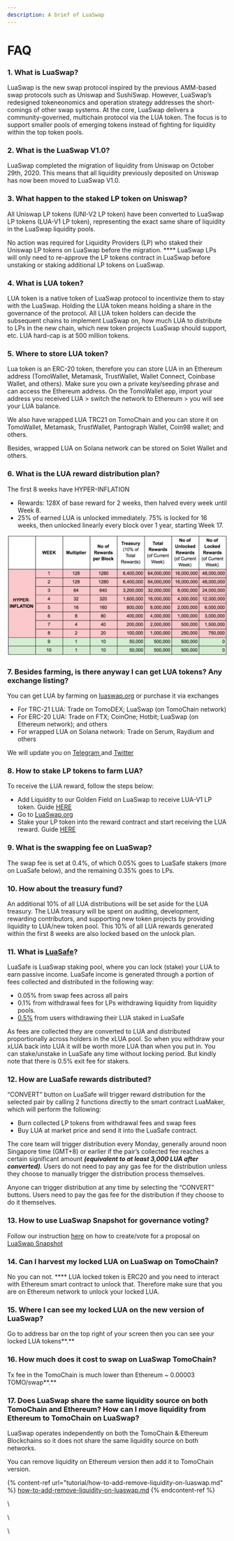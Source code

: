 ```yaml
---
description: A brief of LuaSwap
---
```


# FAQ

### 1. What is LuaSwap?

LuaSwap is the new swap protocol inspired by the previous AMM-based swap protocols such as Uniswap and SushiSwap. However, LuaSwap’s redesigned tokeneonomics and operation strategy addresses the short-comings of other swap systems. At the core, LuaSwap delivers a community-governed, multichain protocol via the LUA token. The focus is to support smaller pools of emerging tokens instead of fighting for liquidity within the top token pools.

### 2. What is the LuaSwap V1.0?

LuaSwap completed the migration of liquidity from Uniswap on October 29th, 2020. This means that all liquidity previously deposited on Uniswap has now been moved to LuaSwap V1.0.

### 3. What happen to the staked LP token on Uniswap?

All Uniswap LP tokens (UNI-V2 LP token) have been converted to LuaSwap LP tokens (LUA-V1 LP token), representing the exact same share of liquidity in the LuaSwap liquidity pools.

No action was required for Liquidity Providers (LP) who staked their Uniswap LP tokens on LuaSwap before the migration. **** LuaSwap LPs will only need to re-approve the LP tokens contract in LuaSwap before unstaking or staking additional LP tokens on LuaSwap.

### 4. What is LUA token?

LUA token is a native token of LuaSwap protocol to incentivize them to stay with the LuaSwap. Holding the LUA token means holding a share in the governance of the protocol. All LUA token holders can decide the subsequent chains to implement LuaSwap on, how much LUA to distribute to LPs in the new chain, which new token projects LuaSwap should support, etc. LUA hard-cap is at 500 million tokens.

### 5. Where to store LUA token?

Lua token is an ERC-20 token, therefore you can store LUA in an Ethereum address (TomoWallet, Metamask, TrustWallet, Wallet Connect, Coinbase Wallet, and others). Make sure you own a private key/seeding phrase and can access the Ethereum address. On the TomoWallet app, import your address you received LUA > switch the network to Ethereum > you will see your LUA balance.&#x20;

We also have wrapped LUA TRC21 on TomoChain and you can store it on TomoWallet, Metamask, TrustWallet, Pantograph Wallet, Coin98 wallet; and others.

Besides, wrapped LUA on Solana network can be stored on Solet Wallet and others.

### 6. What is the LUA reward distribution plan?

The first 8 weeks have HYPER-INFLATION

* Rewards: 128X of base reward for 2 weeks, then halved every week until Week 8.
* 25% of earned LUA is unlocked immediately. 75% is locked for 16 weeks, then unlocked linearly every block over 1 year, starting Week 17.

![](../.gitbook/assets/screen-shot-2020-09-25-at-14.53.24.png)

### 7. Besides farming, is there anyway I can get LUA tokens? Any exchange listing?

You can get LUA by farming on [luaswap.org](http://luaswap.org/) or purchase it via exchanges

* For TRC-21 LUA: Trade on TomoDEX; LuaSwap (on TomoChain network)
* For ERC-20 LUA: Trade on FTX; CoinOne; Hotbit; LuaSwap (on Ethereum network); and others
* For wrapped LUA on Solana network: Trade on Serum, Raydium and others

We will update you on [Telegram ](https://t.me/LuaSwap)and [Twitter](https://twitter.com/LuaSwap)&#x20;

### 8. How to stake LP tokens to farm LUA?

To receive the LUA reward, follow the steps below:&#x20;

* Add Liquidity to our Golden Field on LuaSwap to receive LUA-V1 LP token. Guide [HERE](tutorial/how-to-add-remove-liquidity-on-luaswap.md)&#x20;
* Go to [LuaSwap.org](http://luaswap.org/)&#x20;
* Stake your LP token into the reward contract and start receiving the LUA reward. Guide [HERE](tutorial/how-to-stake-lp-token-for-lua-rewards.md)

### 9. What is the swapping fee on LuaSwap?

The swap fee is set at 0.4%, of which 0.05% goes to LuaSafe stakers (more on LuaSafe below), and the remaining 0.35% goes to LPs.

### 10. How about the treasury fund?

An additional 10% of all LUA distributions will be set aside for the LUA treasury. The LUA treasury will be spent on auditing, development, rewarding contributors, and supporting new token projects by providing liquidity to LUA/new token pool. This 10% of all LUA rewards generated within the first 8 weeks are also locked based on the unlock plan.

### 11. What is [LuaSafe](luasafe.md)?

LuaSafe is LuaSwap staking pool, where you can lock (stake) your LUA to earn passive income. LuaSafe income is generated through a portion of fees collected and distributed in the following way:

* 0.05% from swap fees across all pairs&#x20;
* 0.1% from withdrawal fees for LPs withdrawing liquidity from liquidity pools.
* [0.5%](https://snapshot.luaswap.org/#/luaswap/proposal/QmRheZC6Ap1u2myBkL3CAbKft6Lnw4oHvEDh1RDAuNK8iA) from users withdrawing their LUA staked in LuaSafe

As fees are collected they are converted to LUA and distributed proportionally across holders in the xLUA pool. So when you withdraw your xLUA back into LUA it will be worth more LUA than when you put in. You can stake/unstake in LuaSafe any time without locking period. But kindly note that there is 0.5% exit fee for stakers.

### 12. How are LuaSafe rewards distributed?

“CONVERT” button on LuaSafe will trigger reward distribution for the selected pair by calling 2 functions directly to the smart contract LuaMaker, which will perform the following:

* Burn collected LP tokens from withdrawal fees and swap fees
* Buy LUA at market price and send it into the LuaSafe contract.

The core team will trigger distribution every Monday, generally around noon Singapore time (GMT+8) or earlier if the pair’s collected fee reaches a certain significant amount _**(equivalent to at least 3,000 LUA after converted)**_. Users do not need to pay any gas fee for the distribution unless they choose to manually trigger the distribution process themselves.

Anyone can trigger distribution at any time by selecting the “CONVERT” buttons. Users need to pay the gas fee for the distribution if they choose to do it themselves.

### 13. How to use LuaSwap Snapshot for governance voting?

Follow our instruction [here](tutorial/how-to-use-luaswap-snapshot-for-governance-voting.md) on how to create/vote for a proposal on [LuaSwap Snapshot ](https://snapshot.luaswap.org/#/luaswap)

### **14. Can I harvest my locked LUA on LuaSwap on TomoChain?**

No you can not. **** LUA locked token is ERC20 and you need to interact with Ethereum smart contract to unlock that. Therefore make sure that you are on Ethereum network to unlock your locked LUA.

### **15. Where I can see my locked LUA on the new version of LuaSwap?**

Go to address bar on the top right of your screen then you can see your locked LUA tokens**.**

### **16. How much does it cost to swap on LuaSwap TomoChain?**

Tx fee in the TomoChain is much lower than Ethereum \~ 0.00003 TOMO/swap**.**

### **17. Does LuaSwap share the same liquidity source on both TomoChain and Ethereum? How can I move liquidity from Ethereum to TomoChain on LuaSwap?**

LuaSwap operates independently on both the TomoChain & Ethereum Blockchains so it does not share the same liquidity source on both networks.&#x20;

You can remove liquidity on Ethereum version then add it to TomoChain version.

{% content-ref url="tutorial/how-to-add-remove-liquidity-on-luaswap.md" %}
[how-to-add-remove-liquidity-on-luaswap.md](tutorial/how-to-add-remove-liquidity-on-luaswap.md)
{% endcontent-ref %}



\


\


\




